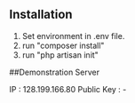 ## Installation
1. Set environment in .env file.
2. run "composer install"
4. run "php artisan init"


##Demonstration Server 

IP : 128.199.166.80 
Public Key : -

